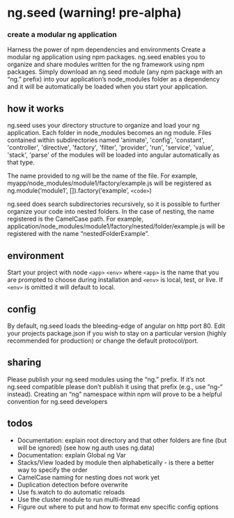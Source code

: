 # ng.seed (warning! pre-alpha)
### create a modular ng application

Harness the power of npm dependencies and environments
Create a modular ng application using npm packages.  ng.seed enables you to organize and share modules written for the ng framework using npm packages.  Simply download an ng.seed module (any npm package with an “ng.” prefix) into your application’s node_modules folder as a dependency and it will be automatically be loaded when you start your application.

## how it works

ng.seed uses your directory structure to organize and load your ng application. Each folder in node_modules becomes an ng module.  Files contained within subdirectories named 'animate', 'config', 'constant', 'controller', 'directive', 'factory', 'filter', 'provider', 'run', 'service', 'value', 'stack', 'parse' of the modules will be loaded into  angular automatically as that type.

The name provided to ng will be the name of the file. For example, myapp/node_modules/module1/factory/example.js will be registered as ng.module(‘module1’, []).factory(‘example’, `<code>`)

ng.seed does search subdirectories recursively, so it is possible to further organize your code into nested folders.  In the case of nesting, the name registered is the CamelCase path.  For example, application/node_modules/module1/factory/nested/folder/example.js will be registered with the name “nestedFolderExample”.

## environment

Start your project with node `<app>` `<env>` where `<app>` is the name that you are prompted to choose during installation and `<env>` is local, test, or live.  If `<env>` is omitted it will default to local.

## config

By default, ng.seed loads the bleeding-edge of angular on http port 80.  Edit your projects package.json if you wish to stay on a particular version (highly recommended for production) or change the default protocol/port.

## sharing

Please publish your ng.seed modules using the “ng.” prefix.  If it’s not ng.seed compatible please don’t publish it using that prefix (e.g., use “ng-“ instead).  Creating an “ng” namespace within npm will prove to be a helpful convention for ng.seed developers

## todos
- Documentation: explain root directory and that other folders are fine (but will be ignored) (see how ng.auth uses ng.data)
- Documentation: explain Global ng Var
- Stacks/View loaded by module then alphabetically - is there a better way to specify the order
- CamelCase naming for nesting does not work yet
- Duplication detection before overwrite
- Use fs.watch to do automatic reloads
- Use the cluster module to run multi-thread
- Figure out where to put and how to format env specific config options
